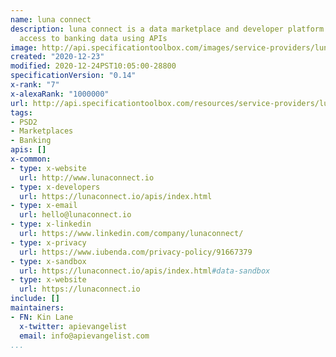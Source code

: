 ```yaml
---
name: luna connect
description: luna connect is a data marketplace and developer platform providing fintechs
  access to banking data using APIs
image: http://api.specificationtoolbox.com/images/service-providers/luna-connect.jpg
created: "2020-12-23"
modified: 2020-12-24PST10:05:00-28800
specificationVersion: "0.14"
x-rank: "7"
x-alexaRank: "1000000"
url: http://api.specificationtoolbox.com/resources/service-providers/luna-connect/
tags:
- PSD2
- Marketplaces
- Banking
apis: []
x-common:
- type: x-website
  url: http://www.lunaconnect.io
- type: x-developers
  url: https://lunaconnect.io/apis/index.html
- type: x-email
  url: hello@lunaconnect.io
- type: x-linkedin
  url: https://www.linkedin.com/company/lunaconnect/
- type: x-privacy
  url: https://www.iubenda.com/privacy-policy/91667379
- type: x-sandbox
  url: https://lunaconnect.io/apis/index.html#data-sandbox
- type: x-website
  url: https://lunaconnect.io
include: []
maintainers:
- FN: Kin Lane
  x-twitter: apievangelist
  email: info@apievangelist.com
...
```

